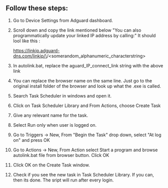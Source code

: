## Follow these steps:

1. Go to Device Settings from Adguard dashboard.
2. Scroll down and copy the link mentioned below "You can also programmatically update your linked IP address by calling:"
    It should lool like this : 

    https://linkip.adguard-dns.com/linkip/\<deviceid>/\<somerandom_alphanumeric_characterstring>
3. In autolink.bat, replace the aguard_IP_connect_link string with the above link
4. You can replace the browser name on the same line. Just go to the original install folder of the browser and look up what the .exe is called.
5. Search Task Scheduler in windows and open it.
6. Click on Task Scheduler Library and From Actions, choose Create Task
7. Give any relevant name for the task.
8. Select Run only when user is logged on.
9. Go to Triggers -> New, From "Begin the Task" drop down, select "At log on" and press OK
10. Go to Actions -> New, From Action select Start a program and browse autolink.bat file from browser button. Click OK
11. Click OK on the Create Task window. 
12. Check if you see the new task in Task Scheduler Library. If you can, then its done. The sript will run after every login.
